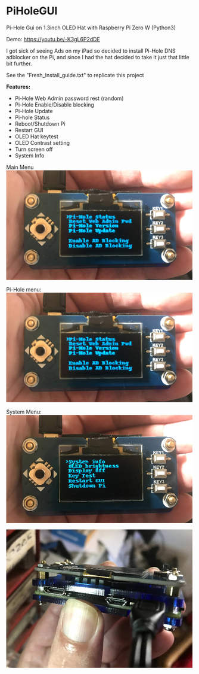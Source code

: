 # PiHoleGUI

Pi-Hole Gui on 1.3inch OLED Hat with Raspberry Pi Zero W (Python3)

Demo: https://youtu.be/-K3gL6P2dDE

I got sick of seeing Ads on my iPad so decided to install Pi-Hole DNS adblocker on the Pi, and since I had the hat decided to take it just that little bit further.

See the "Fresh_Install_guide.txt" to replicate this project

**Features:**
 - Pi-Hole Web Admin password rest (random)
 - Pi-Hole Enable/Disable blocking
 - Pi-Hole Update
 - Pi-hole Status
 - Reboot/Shutdown Pi
 - Restart GUI
 - OLED Hat keytest
 - OLED Contrast setting
 - Turn screen off
 - System Info

Main Menu
![Main Menu](https://raw.githubusercontent.com/XcaV8/PiHoleGUI/main/PiHoleMenu.jpg)

Pi-Hole menu:
![enter image description here](https://raw.githubusercontent.com/XcaV8/PiHoleGUI/main/PiHoleMenu.jpg)

System Menu:
![System menu](https://raw.githubusercontent.com/XcaV8/PiHoleGUI/main/SystemMenu.jpg)

![The Pi](https://raw.githubusercontent.com/XcaV8/PiHoleGUI/main/Pi_with_Hat.jpg)

